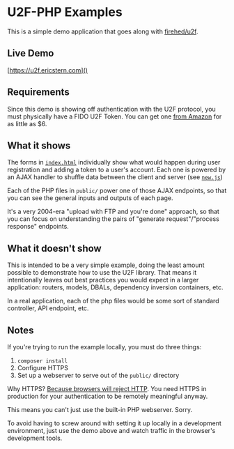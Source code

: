 # U2F-PHP Examples

This is a simple demo application that goes along with [firehed/u2f](https://github.com/Firehed/u2f-php).

## Live Demo
[https://u2f.ericstern.com]()

## Requirements

Since this demo is showing off authentication with the U2F protocol, you must physically have a FIDO U2F Token. You can get one [from Amazon](http://www.amazon.com/s/ref=nb_sb_noss?url=search-alias%3Daps&field-keywords=u2f) for as little as $6.

## What it shows

The forms in [`index.html`](public/index.html) individually show what would happen during user registration and adding a token to a user's account. Each one is powered by an AJAX handler to shuffle data between the client and server (see [`new.js`](public/new.js))

Each of the PHP files in `public/` power one of those AJAX endpoints, so that you can see the general inputs and outputs of each page. 

It's a very 2004-era "upload with FTP and you're done" approach, so that you can focus on understanding the pairs of "generate request"/"process response" endpoints.

## What it doesn't show

This is intended to be a very simple example, doing the least amount possible to demonstrate how to use the U2F library. That means it intentionally leaves out best practices you would expect in a larger application: routers, models, DBALs, dependency inversion containers, etc.

In a real application, each of the php files would be some sort of standard controller, API endpoint, etc.

## Notes

If you're trying to run the example locally, you must do three things:

1. `composer install`
2. Configure HTTPS
3. Set up a webserver to serve out of the `public/` directory

Why HTTPS? [Because browsers will reject HTTP](https://fidoalliance.org/specs/fido-u2f-v1.0-nfc-bt-amendment-20150514/fido-appid-and-facets.html#appid-example-1). You need HTTPS in production for your authentication to be remotely meaningful anyway.

This means you can't just use the built-in PHP webserver. Sorry.

To avoid having to screw around with setting it up locally in a development environment, just use the demo above and watch traffic in the browser's development tools.